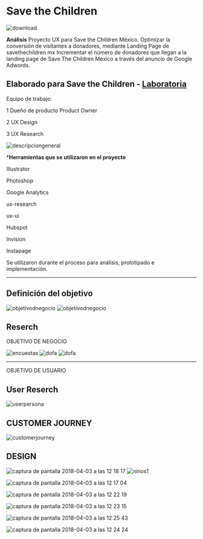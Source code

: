 
# Save the Children 

![download](https://user-images.githubusercontent.com/32881450/38587074-b71b817a-3d0f-11e8-84bf-cf4e8f151375.png)

 **Análisís**
Proyecto UX para Save the Children México. Optimizar la conversión de visitantes a donadores, mediante Landing Page de savethechildren mx
Incrementar el número de donadores que llegan a la landing page de Save The Children México a través del anuncio de Google Adwords.

## Elaborado para Save the Children - [Laboratoria](http://www.laboratoria.la/)

Equipo de trabajo:

1 Dueño de producto Product Owner

2 UX Design

3 UX Research

![descripciongeneral](assets/img/primera.png)

***Herramientas que se utilizaron en el proyecto**

Illustrator

Photoshop

Google Analytics

ux-research

ux-ui

Hubspot

Invision 

Instapage

Se utilizaron durante el proceso para análisis, prototipado e implementación.

***

## Definición del objetivo

![objetivodnegocio](assets/img/1.png)
![objetivodnegocio](assets/img/2.png)

## Reserch
OBJETIVO DE NEGOCIO

![encuestas](assets/img/encuestas.png)
![dofa](assets/img/dofa.png)
![dofa](assets/img/canvas.png)
***


OBJETIVO DE USUARIO
## User Reserch

![userpersona](assets/img/userpersona.png)

## CUSTOMER JOURNEY
![customerjourney](assets/img/customerjourney.png)
## DESIGN
![captura de pantalla 2018-04-03 a las 12 18 17](https://user-images.githubusercontent.com/32881450/38264622-2caf8044-3739-11e8-9846-36056272a461.png)
![ninos1](https://user-images.githubusercontent.com/32881450/38264151-c71921fa-3737-11e8-953f-687288437a46.jpg)

![captura de pantalla 2018-04-03 a las 12 17 04](https://user-images.githubusercontent.com/32881450/38265018-4c1b6b2c-373a-11e8-81a5-7c4675f9673b.png)

  ![captura de pantalla 2018-04-03 a las 12 22 19](https://user-images.githubusercontent.com/32881450/38265024-4efdceac-373a-11e8-99d8-2749e956ad5a.png)
  
  

  ![captura de pantalla 2018-04-03 a las 12 23 15](https://user-images.githubusercontent.com/32881450/38265030-513f2486-373a-11e8-9433-e7ed758d3c75.png)



   ![captura de pantalla 2018-04-03 a las 12 25 43](https://user-images.githubusercontent.com/32881450/38265076-70645e3a-373a-11e8-88af-bd138756d68b.png)
   
   

![captura de pantalla 2018-04-03 a las 12 24 24](https://user-images.githubusercontent.com/32881450/38265082-73cac8d4-373a-11e8-84dd-a5edbc54ee2d.png)


